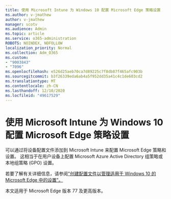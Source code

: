 ```yaml
---
title: 使用 Microsoft Intune 为 Windows 10 配置 Microsoft Edge 策略设置
ms.author: v-jmathew
author: v-jmathew
manager: scotv
ms.audience: Admin
ms.topic: article
ms.service: o365-administration
ROBOTS: NOINDEX, NOFOLLOW
localization_priority: Normal
ms.collection: Adm_O365
ms.custom:
- "9003843"
- "7096"
ms.openlocfilehash: e526d25aeb70ca7d89225c7f8db87f465afc903b
ms.sourcegitcommit: b3f26339eda6ab4a5f952dd35a41c4c1de603cd2
ms.translationtype: MT
ms.contentlocale: zh-CN
ms.lasthandoff: 12/10/2020
ms.locfileid: "49617529"
---
```

# <a name="use-microsoft-intune-to-configure-microsoft-edge-policy-settings-for-windows-10"></a>使用 Microsoft Intune 为 Windows 10 配置 Microsoft Edge 策略设置

可以通过将设备配置文件添加到 Microsoft Intune 来配置 Microsoft Edge 策略和设置。 这相当于在用户设备上配置 Microsoft Azure Active Directory 组策略或本地组策略 (GPO) 设置。

若要了解有关详细信息，请参阅["创建配置文件以管理适用于 Windows 10 的 Microsoft Edge 中的设置"。](https://go.microsoft.com/fwlink/?linkid=2133700)

本文适用于 Microsoft Edge 版本 77 及更高版本。
